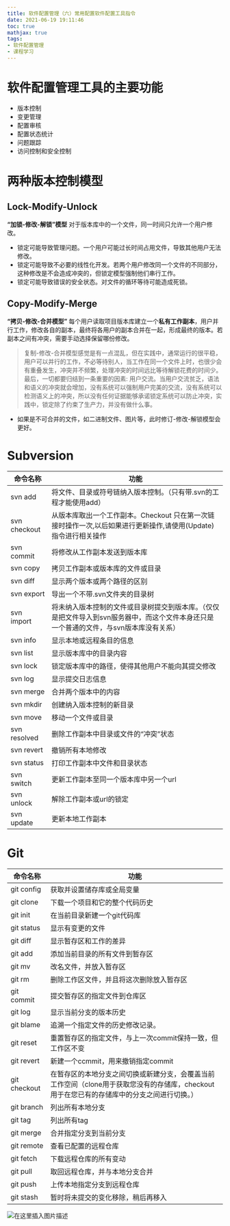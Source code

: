 ```yaml
---
title: 软件配置管理（六）常用配置软件配置工具指令
date: 2021-06-19 19:11:46
toc: true
mathjax: true
tags:
- 软件配置管理
- 课程学习
---
```


# 软件配置管理工具的主要功能
- 版本控制
- 变更管理
- 配置审核
- 配置状态统计
- 问题跟踪
- 访问控制和安全控制
# 两种版本控制模型
## Lock-Modify-Unlock 
**“加锁-修改-解锁”模型**
对于版本库中的一个文件，同一时间只允许一个用户修改。
- 锁定可能导致管理问题。一个用户可能过长时间占用文件，导致其他用户无法修改。
- 锁定可能导致不必要的线性化开发。若两个用户修改同一个文件的不同部分，这种修改是不会造成冲突的，但锁定模型强制他们串行工作。
- 锁定可能导致错误的安全状态。对文件的循环等待可能造成死锁。
## Copy-Modify-Merge
**“拷贝-修改-合并模型”**
每个用户读取项目版本库建立一个**私有工作副本**，用户并行工作，修改各自的副本，最终将各用户的副本合并在一起，形成最终的版本。若副本之间有冲突，需要手动选择保留哪份修改。
> 复制-修改-合并模型感觉是有一点混乱，但在实践中，通常运行的很平稳，用户可以并行的工作，不必等待别人，当工作在同一个文件上时，也很少会有重叠发生，冲突并不频繁，处理冲突的时间远比等待解锁花费的时间少。
> 最后，一切都要归结到一条重要的因素: 用户交流。当用户交流贫乏，语法和语义的冲突就会增加，没有系统可以强制用户完美的交流，没有系统可以检测语义上的冲突，所以没有任何证据能够承诺锁定系统可以防止冲突，实践中，锁定除了约束了生产力，并没有做什么事。

- 如果是不可合并的文件，如二进制文件、图片等，此时修订-修改-解锁模型会更好。

# Subversion
| 命令名称     | 功能                                                         |
| ------------ | ------------------------------------------------------------ |
| svn add      | 将文件、目录或符号链纳入版本控制。（只有带.svn的工程才能使用add） |
| svn checkout | 从版本库取出一个工作副本。Checkout 只在第一次链接时操作一次,以后如果进行更新操作,请使用(Update)指令进行相关操作 |
| svn commit   | 将修改从工作副本发送到版本库                                 |
| svn copy     | 拷贝工作副本或版本库的文件或目录                             |
| svn diff     | 显示两个版本或两个路径的区别                                 |
| svn export   | 导出一个不带.svn文件夹的目录树                               |
| svn import   | 将未纳入版本控制的文件或目录树提交到版本库。（仅仅是把文件导入到svn服务器中，而这个文件本身还只是一个普通的文件，与svn版本库没有关系） |
| svn info     | 显示本地或远程条目的信息                                     |
| svn list     | 显示版本库中的目录内容                                       |
| svn lock     | 锁定版本库中的路径，使得其他用户不能向其提交修改             |
| svn log      | 显示提交日志信息                                             |
| svn merge    | 合并两个版本中的内容                                         |
| svn mkdir    | 创建纳入版本控制的新目录                                     |
| svn move     | 移动一个文件或目录                                           |
| svn resolved | 删除工作副本中目录或文件的“冲突”状态                         |
| svn revert   | 撤销所有本地修改                                             |
| svn status   | 打印工作副本中文件和目录状态                                 |
| svn switch   | 更新工作副本至同一个版本库中另一个url                        |
| svn unlock   | 解除工作副本或url的锁定                                      |
| svn update   | 更新本地工作副本                                             |

# Git
| 命令名称     | 功能                                                         |
| ------------ | ------------------------------------------------------------ |
| git config   | 获取并设置储存库或全局变量                                   |
| git clone    | 下载一个项目和它的整个代码历史                               |
| git init     | 在当前目录新建一个git代码库                                  |
| git status   | 显示有变更的文件                                             |
| git diff     | 显示暂存区和工作的差异                                       |
| git add      | 添加当前目录的所有文件到暂存区                               |
| git mv       | 改名文件，并放入暂存区                                       |
| git rm       | 删除工作区文件，并且将这次删除放入暂存区                     |
| git commit   | 提交暂存区的指定文件到仓库区                                 |
| git log      | 显示当前分支的版本历史                                       |
| git blame    | 追溯一个指定文件的历史修改记录。                             |
| git reset    | 重置暂存区的指定文件，与上一次commit保持一致，但工作区不变   |
| git revert   | 新建一个ccmmit，用来撤销指定commit                           |
| git checkout | 在暂存区的本地分支之间切换或新建分支，会覆盖当前工作空间（clone用于获取您没有的存储库，checkout用于在您已有的存储库中的分支之间进行切换。） |
| git branch   | 列出所有本地分支                                             |
| git tag      | 列出所有tag                                                  |
| git merge    | 合并指定分支到当前分支                                       |
| git remote   | 查看已配置的远程仓库                                         |
| git fetch    | 下载远程仓库的所有变动                                       |
| git pull     | 取回远程仓库，并与本地分支合并                               |
| git push     | 上传本地指定分支到远程仓库                                   |
| git stash    | 暂时将未提交的变化移除，稍后再移入                           |

![在这里插入图片描述](https:/raw.githubusercontent.com/buttering/EasyBlogs/master/asset/pictures/f464f31d4a618e6e3d5b9b16e60107ac/b9074ee972fc81ffb1eeaddb05a0002e.jpeg)